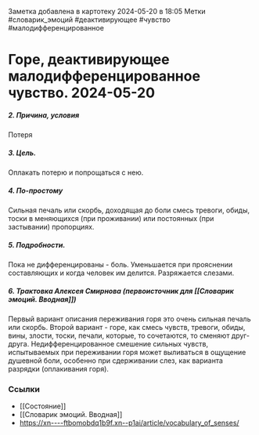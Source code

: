 Заметка добавлена в картотеку 2024-05-20 в 18:05
Метки #словарик_эмоций #деактивирующее #чувство #малодифференцированное

#  Горе, деактивирующее малодифференцированное чувство. 2024-05-20

##### 2. Причина, условия
Потеря
##### 3. Цель.
Оплакать потерю и попрощаться с нею.
##### 4. По-простому
Сильная печаль или скорбь, доходящая до боли смесь тревоги, обиды, тоски в меняющихся (при проживании) или постоянных (при застывании) пропорциях.
##### 5. Подробности.
Пока не дифференцированы - боль. Уменьшается при прояснении составляющих и когда человек им делится. Разряжается слезами.
##### 6. Трактовка Алексея Смирнова (первоисточник для [[Словарик эмоций. Вводная]])
Первый вариант описания переживания горя это очень сильная печаль или скорбь. Второй вариант - горе, как смесь чувств, тревоги, обиды, вины, злости, тоски, печали, которые, то сочетаются, то сменяют друг-друга. Недифференцированное смешение сильных чувств, испытываемых при переживании горя может выливаться в ощущение душевной боли, особенно при сдерживании слез, как варианта разрядки (оплакивания горя).


### Ссылки
- [[Состояние]]
- [[Словарик эмоций. Вводная]]
- https://xn----ftbomobdq1b9f.xn--p1ai/article/vocabulary_of_senses/




